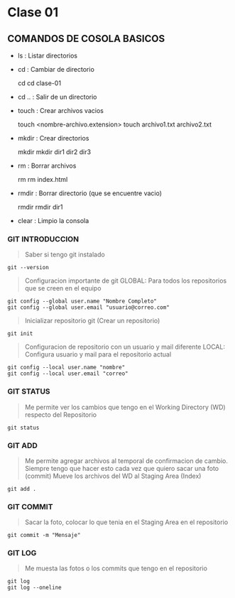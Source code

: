 # Clase 01

## COMANDOS DE COSOLA BASICOS

* ls : Listar directorios
* cd : Cambiar de directorio

    cd <directorio>
    cd clase-01

* cd .. : Salir de un directorio
* touch : Crear archivos vacios
    
    touch <nombre-archivo.extension>
    touch archivo1.txt archivo2.txt

* mkdir : Crear directorios

    mkdir <nombre-directorio>
    mkdir dir1 dir2 dir3

* rm : Borrar archivos

    rm <archivo-a-borrar>
    rm index.html

* rmdir : Borrar directorio (que se encuentre vacio)

    rmdir <directorio-a-borrar>
    rmdir dir1

* clear : Limpio la consola

### GIT INTRODUCCION

> Saber si tengo git instalado

    git --version

> Configuracion importante de git
  GLOBAL: Para todos los repositorios que se creen en el equipo

    git config --global user.name "Nombre Completo"
    git config --global user.email "usuario@correo.com"

> Inicializar repositorio git (Crear un repositorio)

    git init

> Configuracion de repositorio con un usuario y mail diferente
  LOCAL: Configura usuario y mail para el repositorio actual

    git config --local user.name "nombre"
    git config --local user.email "correo"

### GIT STATUS
> Me permite ver los cambios que tengo en el Working Directory (WD) respecto del Repositorio

    git status

### GIT ADD
> Me permite agregar archivos al temporal de confirmacion de cambio. Siempre tengo que hacer esto cada vez que quiero sacar una foto (commit)
> Mueve los archivos del WD al Staging Area (Index)

    git add .

### GIT COMMIT
> Sacar la foto, colocar lo que tenia en el Staging Area en el repositorio

    git commit -m "Mensaje"

### GIT LOG
> Me muesta las fotos o los commits que tengo en el repositorio

    git log
    git log --oneline

    